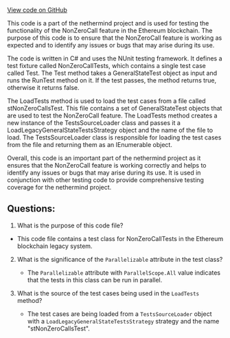 [View code on GitHub](https://github.com/nethermindeth/nethermind/Ethereum.Blockchain.Legacy.Test/NonZeroCallTests.cs)

This code is a part of the nethermind project and is used for testing the functionality of the NonZeroCall feature in the Ethereum blockchain. The purpose of this code is to ensure that the NonZeroCall feature is working as expected and to identify any issues or bugs that may arise during its use.

The code is written in C# and uses the NUnit testing framework. It defines a test fixture called NonZeroCallTests, which contains a single test case called Test. The Test method takes a GeneralStateTest object as input and runs the RunTest method on it. If the test passes, the method returns true, otherwise it returns false.

The LoadTests method is used to load the test cases from a file called stNonZeroCallsTest. This file contains a set of GeneralStateTest objects that are used to test the NonZeroCall feature. The LoadTests method creates a new instance of the TestsSourceLoader class and passes it a LoadLegacyGeneralStateTestsStrategy object and the name of the file to load. The TestsSourceLoader class is responsible for loading the test cases from the file and returning them as an IEnumerable<GeneralStateTest> object.

Overall, this code is an important part of the nethermind project as it ensures that the NonZeroCall feature is working correctly and helps to identify any issues or bugs that may arise during its use. It is used in conjunction with other testing code to provide comprehensive testing coverage for the nethermind project.
## Questions: 
 1. What is the purpose of this code file?
   - This code file contains a test class for NonZeroCallTests in the Ethereum blockchain legacy system.

2. What is the significance of the `Parallelizable` attribute in the test class?
   - The `Parallelizable` attribute with `ParallelScope.All` value indicates that the tests in this class can be run in parallel.

3. What is the source of the test cases being used in the `LoadTests` method?
   - The test cases are being loaded from a `TestsSourceLoader` object with a `LoadLegacyGeneralStateTestsStrategy` strategy and the name "stNonZeroCallsTest".